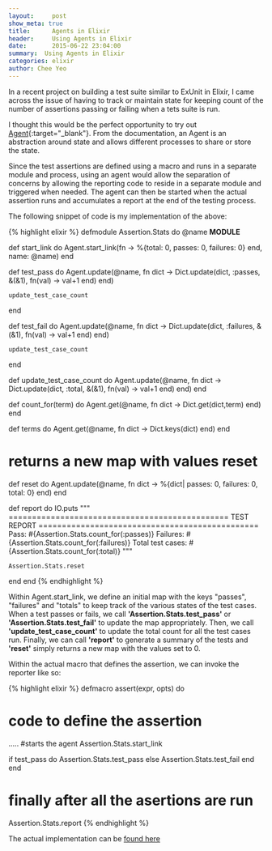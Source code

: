 ```yaml
---
layout:     post
show_meta: true
title:      Agents in Elixir
header:     Using Agents in Elixir
date:       2015-06-22 23:04:00
summary:  Using Agents in Elixir
categories: elixir
author: Chee Yeo
---
```


In a recent project on building a test suite similar to ExUnit in Elixir, I came across the issue of having to track or maintain state for keeping count of the number of assertions passing or failing when a tets suite is run.

I thought this would be the perfect opportunity to try out [Agent](http://elixir-lang.org/docs/v1.0/elixir/Agent.html){:target="_blank"}. From the documentation, an Agent is an abstraction around state and allows different processes to share or store the state.

Since the test assertions are defined using a macro and runs in a separate module and process, using an agent would allow the separation of concerns by allowing the reporting code to reside in a separate module and triggered when needed. The agent can then be started when the actual assertion runs and accumulates a report at the end of the testing process.

The following snippet of code is my implementation of the above:

{% highlight elixir %}
defmodule Assertion.Stats do
  @name __MODULE__

  def start_link do
    Agent.start_link(fn -> %{total: 0, passes: 0, failures: 0} end, name: @name)
  end

  def test_pass do
    Agent.update(@name, fn dict ->
      Dict.update(dict, :passes, &(&1), fn(val) -> val+1 end)
    end)

    update_test_case_count
  end

  def test_fail do
    Agent.update(@name, fn dict ->
      Dict.update(dict, :failures, &(&1), fn(val) -> val+1 end)
    end)

    update_test_case_count
  end

  def update_test_case_count do
    Agent.update(@name, fn dict ->
      Dict.update(dict, :total, &(&1), fn(val) -> val+1 end)
    end)
  end

  def count_for(term) do
    Agent.get(@name, fn dict -> Dict.get(dict,term) end)
  end

  def terms do
    Agent.get(@name, fn dict -> Dict.keys(dict) end)
  end

  # returns a new map with values reset
  def reset do
    Agent.update(@name, fn dict ->
      %{dict| passes: 0, failures: 0, total: 0}
    end)
  end

  def report do
    IO.puts """
    ===============================================
    TEST REPORT
    ===============================================
    Pass: #{Assertion.Stats.count_for(:passes)}
    Failures: #{Assertion.Stats.count_for(:failures)}
    Total test cases: #{Assertion.Stats.count_for(:total)}
    """

    Assertion.Stats.reset
  end
end
{% endhighlight %}

Within Agent.start_link, we define an initial map with the keys "passes", "failures" and "totals" to keep track of the various states of the test cases. When a test passes or fails, we call __'Assertion.Stats.test_pass'__ or __'Assertion.Stats.test_fail'__ to update the map appropriately. Then, we call __'update_test_case_count'__ to update the total count for all the test cases run. Finally, we can call __'report'__ to generate a summary of the tests and __'reset'__ simply returns a new map with the values set to 0.

Within the actual macro that defines the assertion, we can invoke the reporter like so:

{% highlight elixir %}
defmacro assert(expr, opts) do
# code to define the assertion
.....
#starts the agent
Assertion.Stats.start_link

if test_pass do
  Assertion.Stats.test_pass
else
  Assertion.Stats.test_fail
end
end

# finally after all the asertions are run
Assertion.Stats.report
{% endhighlight %}

The actual implementation can be [found here](https://github.com/cheeyeo/MetaProgramming-Elixir/blob/master/chapter2/assert_advanced1.exs)
